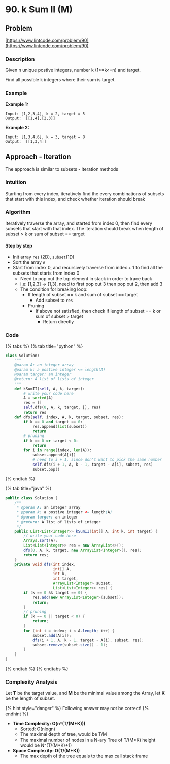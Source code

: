 # 90. k Sum II \(M\)

## Problem

[https://www.lintcode.com/problem/90](https://www.lintcode.com/problem/90)

### Description

Given n unique postive integers, number k \(1&lt;=k&lt;=n\) and target.

Find all possible k integers where their sum is target.

### Example

**Example 1:**

```text
Input: [1,2,3,4], k = 2, target = 5
Output:  [[1,4],[2,3]]
```

**Example 2:**

```text
Input: [1,3,4,6], k = 3, target = 8
Output:  [[1,3,4]]	
```

## Approach - Iteration

The approach is similar to subsets - iteration methods

### Intuition

Starting from every index, iteratively find the every combinations of subsets that start with this index, and check whether iteration should break

### Algorithm 

Iteratively traverse the array, and started from index 0, then find every subsets that start with that index. The iteration should break when length of subset &gt; k or sum of subset == target

#### Step by step

* Init array `res` \(2D\), `subset`\(1D\)
* Sort the array  `A`
* Start from index 0, and recursively traverse from index + 1 to find all the subsets that starts from index 0
  * Need to pop out the top element in stack in order to trace back
  * i.e: \[1,2,3\] -&gt; \[1,3\], need to first pop out 3 then pop out 2, then add 3
  * The condition for breaking loop:
    * If length of subset == k and sum of subset == target
      * Add subset to `res`
    * Pruning
      * If above not satisfied, then check if length of subset == k or sum of subset &gt; target
        * Return directly

### Code

{% tabs %}
{% tab title="python" %}
```python
class Solution:
    """
    @param A: an integer array
    @param k: a postive integer <= length(A)
    @param targer: an integer
    @return: A list of lists of integer
    """
    def kSumII(self, A, k, target):
        # write your code here
        A = sorted(A)
        res = []
        self.dfs(0, A, k, target, [], res)
        return res
    def dfs(self, index, A, k, target, subset, res):
        if k == 0 and target == 0:
            res.append(list(subset))
            return 
        # pruning 
        if k == 0 or target < 0:
            return 
        for i in range(index, len(A)):
            subset.append(A[i])
            # need to i + 1, since don't want to pick the same number 
            self.dfs(i + 1, A, k - 1, target - A[i], subset, res)
            subset.pop()
```
{% endtab %}

{% tab title="java" %}
```java
public class Solution {
    /**
     * @param A: an integer array
     * @param k: a postive integer <= length(A)
     * @param targer: an integer
     * @return: A list of lists of integer
     */
    public List<List<Integer>> kSumII(int[] A, int k, int target) {
        // write your code here
        Arrays.sort(A);
        List<List<Integer>> res = new ArrayList<>();
        dfs(0, A, k, target, new ArrayList<Integer>(), res);
        return res;
    }
    private void dfs(int index, 
                     int[] A, 
                     int k, 
                     int target, 
                     ArrayList<Integer> subset, 
                     List<List<Integer>> res) {
        if (k == 0 && target == 0) {
            res.add(new ArrayList<Integer>(subset));
            return;
        }
        // pruning
        if (k == 0 || target < 0) {
            return;
        }
        for (int i = index; i < A.length; i++) {
            subset.add(A[i]);
            dfs(i + 1, A, k - 1, target - A[i], subset, res);
            subset.remove(subset.size() - 1);
        }
    }
}
```
{% endtab %}
{% endtabs %}

### Complexity Analysis

Let **T** be the target value, and **M** be the minimal value among the Array, let **K** be the length of subset.

{% hint style="danger" %}
Following answer may not be correct!
{% endhint %}

* **Time Complexity: O\(n^\(T/\(M\*K\)\)\)**
  * Sorted: O\(nlogn\)
  * The maximal depth of tree, would be T/M
  * The maximal number of nodes in a N-ary Tree of T/\(M\*K\) height would be N^\(T/\(M\*K\)+1\)
* **Space Complexity: O\(T/\(M\*K\)\)**
  * The max depth of the tree equals to the max call stack frame 

